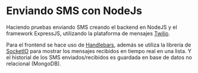 # Enviando SMS con NodeJs

Haciendo pruebas enviando SMS creando el backend en NodeJS y el framework ExpressJS, utilizando la plataforma de mensajes [Twilio](https://www.twilio.com/).

Para el frontend se hace uso de [Handlebars](https://handlebarsjs.com/), además se utiliza la librería de [SocketIO](https://socket.io/) para mostrar los mensajes recibidos en tiempo real en una lista. Y el historial de los SMS enviados/recibidos es guardada en base de datos no relacional (MongoDB).

